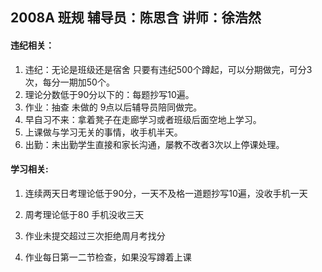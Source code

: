 ## 2008A 班规			 辅导员：陈思含			讲师：徐浩然

#### 违纪相关：

1. 违纪：无论是班级还是宿舍 只要有违纪500个蹲起，可以分期做完，可分3次，每分一期加50个。
2. 理论分数低于90分以下的：每题抄写10遍。
3. 作业：抽查 未做的 9点以后辅导员陪同做完。
4. 早自习不来：拿着凳子在走廊学习或者班级后面空地上学习。
5. 上课做与学习无关的事情，收手机半天。
6. 出勤：未出勤学生直接和家长沟通，屡教不改者3次以上停课处理。







#### 学习相关:

1. 连续两天日考理论低于90分，一天不及格一道题抄写10遍，没收手机一天

2. 周考理论低于80 手机没收三天

3. 作业未提交超过三次拒绝周月考找分

4. 作业每日第一二节检查，如果没写蹲着上课

   

